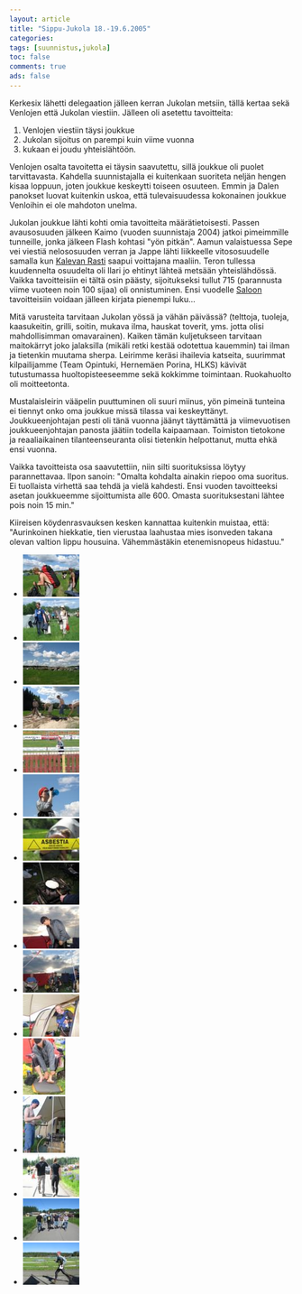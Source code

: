 ```yaml
---
layout: article 
title: "Sippu-Jukola 18.-19.6.2005" 
categories: 
tags: [suunnistus,jukola]
toc: false 
comments: true 
ads: false 
---
```


Kerkesix lähetti delegaation jälleen kerran Jukolan metsiin, tällä
kertaa sekä Venlojen että Jukolan viestiin. Jälleen oli asetettu
tavoitteita:

1.  Venlojen viestiin täysi joukkue
2.  Jukolan sijoitus on parempi kuin viime vuonna
3.  kukaan ei joudu yhteislähtöön.

Venlojen osalta tavoitetta ei täysin saavutettu, sillä joukkue oli
puolet tarvittavasta. Kahdella suunnistajalla ei kuitenkaan suoriteta
neljän hengen kisaa loppuun, joten joukkue keskeytti toiseen osuuteen.
Emmin ja Dalen panokset luovat kuitenkin uskoa, että tulevaisuudessa
kokonainen joukkue Venloihin ei ole mahdoton unelma.

Jukolan joukkue lähti kohti omia tavoitteita määrätietoisesti. Passen
avausosuuden jälkeen Kaimo (vuoden suunnistaja 2004) jatkoi pimeimmille
tunneille, jonka jälkeen Flash kohtasi "yön pitkän". Aamun valaistuessa
Sepe vei viestiä nelososuuden verran ja Jappe lähti liikkeelle
vitososuudelle samalla kun [Kalevan Rasti](http://www.kalevanrasti.fi/)
saapui voittajana maaliin. Teron tullessa kuudennelta osuudelta oli
Ilari jo ehtinyt lähteä metsään yhteislähdössä. Vaikka tavoitteisiin ei
tältä osin päästy, sijoitukseksi tullut 715 (parannusta viime vuoteen
noin 100 sijaa) oli onnistuminen. Ensi vuodelle
[Saloon](http://www.jukola2006.net/) tavoitteisiin voidaan jälleen
kirjata pienempi luku...

Mitä varusteita tarvitaan Jukolan yössä ja vähän päivässä? (telttoja,
tuoleja, kaasukeitin, grilli, soitin, mukava ilma, hauskat toverit, yms.
jotta olisi mahdollisimman omavarainen). Kaiken tämän kuljetukseen
tarvitaan maitokärryt joko jalaksilla (mikäli retki kestää odotettua
kauemmin) tai ilman ja tietenkin muutama sherpa. Leirimme keräsi
ihailevia katseita, suurimmat kilpailijamme (Team
Opintuki, Hernemäen Porina, HLKS) kävivät tutustumassa huoltopisteeseemme 
sekä kokkimme toimintaan. Ruokahuolto oli moitteetonta.

Mustalaisleirin vääpelin puuttuminen oli suuri miinus, yön pimeinä
tunteina ei tiennyt onko oma joukkue missä tilassa vai keskeyttänyt.
Joukkueenjohtajan pesti oli tänä vuonna jäänyt täyttämättä ja
viimevuotisen joukkueenjohtajan panosta jäätiin todella kaipaamaan.
Toimiston tietokone ja reaaliaikainen tilanteenseuranta olisi tietenkin
helpottanut, mutta ehkä ensi vuonna.

Vaikka tavoitteista osa saavutettiin, niin silti suorituksissa löytyy
parannettavaa. Ilpon sanoin: "Omalta kohdalta ainakin riepoo oma
suoritus. Ei tuollaista virhettä saa tehdä ja vielä kahdesti. Ensi
vuoden tavoitteeksi asetan joukkueemme sijoittumista alle 600. Omasta
suorituksestani lähtee pois noin 15 min."

Kiireisen köydenrasvauksen kesken kannattaa kuitenkin muistaa, että:
"Aurinkoinen hiekkatie, tien vierustaa laahustaa mies isonveden takana
olevan valtion lippu housuina. Vähemmästäkin etenemisnopeus hidastuu."

<div class="image-gallery" markdown="1">

-   [![](/images/jukola-2005/Thumbnails/suunnistusjukola2005_01b.jpg)](/images/jukola-2005/suunnistusjukola2005_01b.jpg)
-   [![](/images/jukola-2005/Thumbnails/suunnistusjukola2005_02b.jpg)](/images/jukola-2005/suunnistusjukola2005_02b.jpg)
-   [![](/images/jukola-2005/Thumbnails/suunnistusjukola2005_03b.jpg)](/images/jukola-2005/suunnistusjukola2005_03b.jpg)
-   [![](/images/jukola-2005/Thumbnails/suunnistusjukola2005_04b.jpg)](/images/jukola-2005/suunnistusjukola2005_04b.jpg)
-   [![](/images/jukola-2005/Thumbnails/suunnistusjukola2005_05b.jpg)](/images/jukola-2005/suunnistusjukola2005_05b.jpg)
-   [![](/images/jukola-2005/Thumbnails/suunnistusjukola2005_06b.jpg)](/images/jukola-2005/suunnistusjukola2005_06b.jpg)
-   [![](/images/jukola-2005/Thumbnails/suunnistusjukola2005_07b.jpg)](/images/jukola-2005/suunnistusjukola2005_07b.jpg)
-   [![](/images/jukola-2005/Thumbnails/suunnistusjukola2005_08b.jpg)](/images/jukola-2005/suunnistusjukola2005_08b.jpg)
-   [![](/images/jukola-2005/Thumbnails/suunnistusjukola2005_09b.jpg)](/images/jukola-2005/suunnistusjukola2005_09b.jpg)
-   [![](/images/jukola-2005/Thumbnails/suunnistusjukola2005_10b.jpg)](/images/jukola-2005/suunnistusjukola2005_10b.jpg)
-   [![](/images/jukola-2005/Thumbnails/suunnistusjukola2005_11b.jpg)](/images/jukola-2005/suunnistusjukola2005_11b.jpg)
-   [![](/images/jukola-2005/Thumbnails/suunnistusjukola2005_12b.jpg)](/images/jukola-2005/suunnistusjukola2005_12b.jpg)
-   [![](/images/jukola-2005/Thumbnails/suunnistusjukola2005_13b.jpg)](/images/jukola-2005/suunnistusjukola2005_13b.jpg)
-   [![](/images/jukola-2005/Thumbnails/suunnistusjukola2005_14b.jpg)](/images/jukola-2005/suunnistusjukola2005_14b.jpg)
-   [![](/images/jukola-2005/Thumbnails/suunnistusjukola2005_15b.jpg)](/images/jukola-2005/suunnistusjukola2005_15b.jpg)
-   [![](/images/jukola-2005/Thumbnails/suunnistusjukola2005_16b.jpg)](/images/jukola-2005/suunnistusjukola2005_16b.jpg)

</div>
